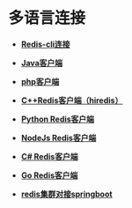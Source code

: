 # 多语言连接<a name="dcs-ug-0512002"></a>

-   **[Redis-cli连接](Redis-cli连接.md)**  

-   **[Java客户端](Java客户端.md)**  

-   **[php客户端](php客户端.md)**  

-   **[C++Redis客户端（hiredis）](C++Redis客户端（hiredis）.md)**  

-   **[Python Redis客户端](Python-Redis客户端.md)**  

-   **[NodeJs Redis客户端](NodeJs-Redis客户端.md)**  

-   **[C\# Redis客户端](C-Redis客户端.md)**  

-   **[Go Redis客户端](Go-Redis客户端.md)**  

-   **[redis集群对接springboot](redis集群对接springboot.md)**  


